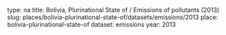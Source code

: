 type: na
title: Bolivia, Plurinational State of / Emissions of pollutants (2013)
slug: places/bolivia-plurinational-state-of/datasets/emissions/2013
place: bolivia-plurinational-state-of
dataset: emissions
year: 2013
